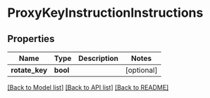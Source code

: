 # ProxyKeyInstructionInstructions

## Properties
Name | Type | Description | Notes
------------ | ------------- | ------------- | -------------
**rotate_key** | **bool** |  | [optional] 

[[Back to Model list]](../README.md#documentation-for-models) [[Back to API list]](../README.md#documentation-for-api-endpoints) [[Back to README]](../README.md)

